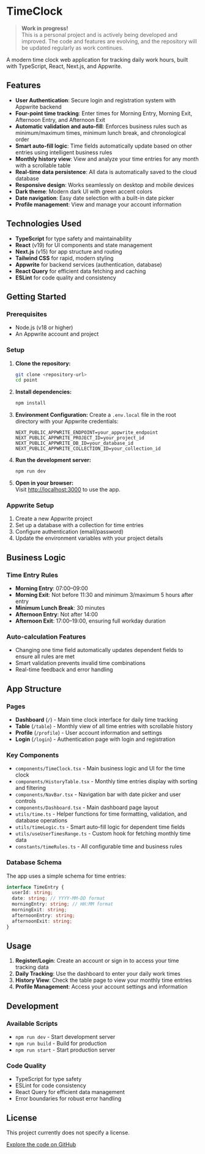# TimeClock

> **Work in progress!**  
> This is a personal project and is actively being developed and improved. The code and features are evolving, and the repository will be updated regularly as work continues.

A modern time clock web application for tracking daily work hours, built with TypeScript, React, Next.js, and Appwrite.

## Features

- **User Authentication**: Secure login and registration system with Appwrite backend
- **Four-point time tracking**: Enter times for Morning Entry, Morning Exit, Afternoon Entry, and Afternoon Exit
- **Automatic validation and auto-fill**: Enforces business rules such as minimum/maximum times, minimum lunch break, and chronological order
- **Smart auto-fill logic**: Time fields automatically update based on other entries using intelligent business rules
- **Monthly history view**: View and analyze your time entries for any month with a scrollable table
- **Real-time data persistence**: All data is automatically saved to the cloud database
- **Responsive design**: Works seamlessly on desktop and mobile devices
- **Dark theme**: Modern dark UI with green accent colors
- **Date navigation**: Easy date selection with a built-in date picker
- **Profile management**: View and manage your account information

## Technologies Used

- **TypeScript** for type safety and maintainability
- **React** (v19) for UI components and state management
- **Next.js** (v15) for app structure and routing
- **Tailwind CSS** for rapid, modern styling
- **Appwrite** for backend services (authentication, database)
- **React Query** for efficient data fetching and caching
- **ESLint** for code quality and consistency

## Getting Started

### Prerequisites

- Node.js (v18 or higher)
- An Appwrite account and project

### Setup

1. **Clone the repository:**
   ```bash
   git clone <repository-url>
   cd point
   ```

2. **Install dependencies:**
   ```bash
   npm install
   ```

3. **Environment Configuration:**
   Create a `.env.local` file in the root directory with your Appwrite credentials:
   ```env
   NEXT_PUBLIC_APPWRITE_ENDPOINT=your_appwrite_endpoint
   NEXT_PUBLIC_APPWRITE_PROJECT_ID=your_project_id
   NEXT_PUBLIC_APPWRITE_DB_ID=your_database_id
   NEXT_PUBLIC_APPWRITE_COLLECTION_ID=your_collection_id
   ```

4. **Run the development server:**
   ```bash
   npm run dev
   ```

5. **Open in your browser:**  
   Visit [http://localhost:3000](http://localhost:3000) to use the app.

### Appwrite Setup

1. Create a new Appwrite project
2. Set up a database with a collection for time entries
3. Configure authentication (email/password)
4. Update the environment variables with your project details

## Business Logic

### Time Entry Rules

- **Morning Entry**: 07:00–09:00
- **Morning Exit**: Not before 11:30 and minimum 3/maximum 5 hours after entry
- **Minimum Lunch Break**: 30 minutes
- **Afternoon Entry**: Not after 14:00
- **Afternoon Exit**: 17:00–19:00, ensuring full workday duration

### Auto-calculation Features

- Changing one time field automatically updates dependent fields to ensure all rules are met
- Smart validation prevents invalid time combinations
- Real-time feedback and error handling

## App Structure

### Pages
- **Dashboard** (`/`) - Main time clock interface for daily time tracking
- **Table** (`/table`) - Monthly view of all time entries with scrollable history
- **Profile** (`/profile`) - User account information and settings
- **Login** (`/login`) - Authentication page with login and registration

### Key Components
- `components/TimeClock.tsx` - Main business logic and UI for the time clock
- `components/HistoryTable.tsx` - Monthly time entries display with sorting and filtering
- `components/NavBar.tsx` - Navigation bar with date picker and user controls
- `components/Dashboard.tsx` - Main dashboard page layout
- `utils/time.ts` - Helper functions for time formatting, validation, and database operations
- `utils/timeLogic.ts` - Smart auto-fill logic for dependent time fields
- `utils/useUserTimesRange.ts` - Custom hook for fetching monthly time data
- `constants/timeRules.ts` - All configurable time and business rules

### Database Schema
The app uses a simple schema for time entries:
```typescript
interface TimeEntry {
  userId: string;
  date: string; // YYYY-MM-DD format
  morningEntry: string; // HH:MM format
  morningExit: string;
  afternoonEntry: string;
  afternoonExit: string;
}
```

## Usage

1. **Register/Login**: Create an account or sign in to access your time tracking data
2. **Daily Tracking**: Use the dashboard to enter your daily work times
3. **History View**: Check the table page to view your monthly time entries
4. **Profile Management**: Access your account settings and information

## Development

### Available Scripts
- `npm run dev` - Start development server
- `npm run build` - Build for production
- `npm run start` - Start production server

### Code Quality
- TypeScript for type safety
- ESLint for code consistency
- React Query for efficient data management
- Error boundaries for robust error handling

## License

This project currently does not specify a license.

[Explore the code on GitHub](https://github.com/LucasLobell/TimeClock)